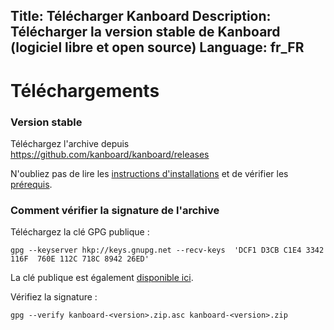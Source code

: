 Title: Télécharger Kanboard
Description: Télécharger la version stable de Kanboard (logiciel libre et open source)
Language: fr_FR
---

Téléchargements
===============

### Version stable

Téléchargez l'archive depuis https://github.com/kanboard/kanboard/releases

N'oubliez pas de lire les [instructions d'installations](/fr/documentation/installation) et de vérifier les [prérequis](/fr/documentation/requirements).

### Comment vérifier la signature de l'archive

Téléchargez la clé GPG publique :

```
gpg --keyserver hkp://keys.gnupg.net --recv-keys  'DCF1 D3CB C1E4 3342 116F  760E 112C 718C 8942 26ED'
```

La clé publique est également [disponible ici](/gpg/DCF1D3CBC1E43342116F760E112C718C894226ED.asc).

Vérifiez la signature :

```
gpg --verify kanboard-<version>.zip.asc kanboard-<version>.zip
```
